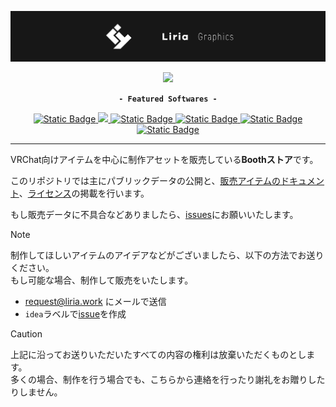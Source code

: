 [![](/images/banner_liria_005.png)](https://eicosapenta.booth.pm)

<p align="center">  
  <a aria-label="booth_link" href="https://eicosapenta.booth.pm/">
    <img src="https://img.shields.io/badge/liria_graphics-303030?style=for-the-badge&label=%F0%9F%90%AB%20booth&labelColor=fc4d50">
  </a>
</p>

<p align="center">
  <strong><code>- Featured Softwares -</code></strong>
</p>

<p align="center">
  <a aria-label="unity" href="https://unity.com/">
    <img alt="Static Badge" src="https://img.shields.io/badge/Unity-4a4a4a.svg?style=for-the-badge&logo=unity&logoColor=white">
  </a>
  <a aria-label="blender" href="https://blender.org/">
    <img src="https://img.shields.io/badge/Blender-%23F5792A.svg?style=for-the-badge&logo=blender&logoColor=white">
  </a>
  <a aria-label="rizomuv" href="https://rizom-lab.com/rizomuv-vs/">
    <img alt="Static Badge" src="https://img.shields.io/badge/rizomuv-ef4000?style=for-the-badge">
  </a>
  <a aria-label="substance" href="https://adobe.com/creativecloud/3d-ar/campaign/pricing.html">
    <img alt="Static Badge" src="https://img.shields.io/badge/Substance_3D-1e3101?style=for-the-badge&logo=adobe">
  </a>
  <a aria-label="affinity_photo" href="https://affinity.serif.com/photo/">
    <img alt="Static Badge" src="https://img.shields.io/badge/Affinity%20Photo-%237E4DD2.svg?style=for-the-badge&logo=affinity-photo&logoColor=white">
  </a>
  <a aria-label="adobe_font" href="https://fonts.adobe.com/">
    <img alt="Static Badge" src="https://img.shields.io/badge/Adobe%20Fonts-333c4a.svg?style=for-the-badge&logo=Adobe%20Fonts&logoColor=white">
  </a>
</p>

---

VRChat向けアイテムを中心に制作アセットを販売している**Boothストア**です。

このリポジトリでは主にパブリックデータの公開と、[販売アイテムのドキュメント](https://github.com/Liria-works/liria_graphics/wiki)、[ライセンス](https://github.com/Liria-works/liria_graphics/wiki/%E3%83%A9%E3%82%A4%E3%82%BB%E3%83%B3%E3%82%B9)の掲載を行います。

もし販売データに不具合などありましたら、[issues](https://github.com/Liria-works/liria_graphics/issues)にお願いいたします。

> [!NOTE]
> 制作してほしいアイテムのアイデアなどがございましたら、以下の方法でお送りください。  
> もし可能な場合、制作して販売をいたします。
> - request@liria.work にメールで送信
> - `idea`ラベルで[issue](https://github.com/Liria-works/liria_graphics/issues)を作成

> [!CAUTION]
> 上記に沿ってお送りいただいたすべての内容の権利は放棄いただくものとします。  
> 多くの場合、制作を行う場合でも、こちらから連絡を行ったり謝礼をお贈りしたりしません。

